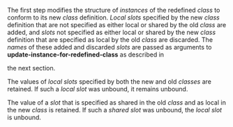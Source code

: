  

The first step modifies the structure of *instances* of the redefined *class* to conform to its new *class* definition. *Local slots* specified by the new *class* definition that are not specified as either local or shared by the old *class* are added, and *slots* not specified as either local or shared by the new *class* definition that are specified as local by the old *class* are discarded. The *names* of these added and discarded *slots* are passed as arguments to **update-instance-for-redefined-class** as described in 

the next section. 

The values of *local slots* specified by both the new and old *classes* are retained. If such a *local slot* was unbound, it remains unbound. 

The value of a *slot* that is specified as shared in the old *class* and as local in the new *class* is retained. If such a *shared slot* was unbound, the *local slot* is unbound.  




